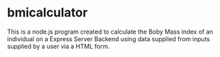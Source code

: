 # bmicalculator
This is a node.js program created to calculate the Boby Mass index of an individual on a Express Server Backend using data supplied from inputs supplied by a user via a HTML form.
